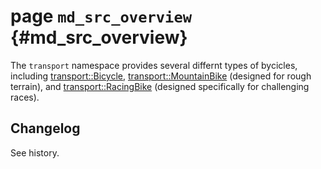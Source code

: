 # page `md_src_overview` {#md_src_overview}

The `transport` namespace provides several differnt types of bycicles, including [transport::Bicycle](example/doc/api-bicycle.md#classtransport_1_1Bicycle), [transport::MountainBike](example/doc/api-mountainbike.md#classtransport_1_1MountainBike) (designed for rough terrain), and [transport::RacingBike](example/doc/api-racingbike.md#classtransport_1_1RacingBike) (designed specifically for challenging races).

## Changelog

See history.

